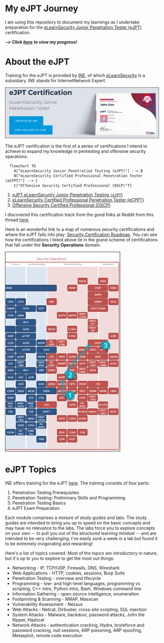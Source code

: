# My eJPT Journey
I am using this repository to document my learnings as I undertake preparation for the [eLearnSecurity Junior Penetration Tester (eJPT)](https://elearnsecurity.com/product/ejpt-certification/) certification. 

***--> Click [here](/labs.md) to view my progress!*** 

# About the eJPT
Training for the eJPT is provided by [INE](https://ine.com), of which [eLearnSecurity](https://elearnsecurity.com/) is a subsidiary. INE stands for InternetNetwork Expert.

![](/img/eJPT.png)

The eJPT certification is the first of a series of certifications I intend to achieve to expand my knowledge in pentesting and offensive security operations:

```mermaid
  flowchart TD
    A["eLearnSecurity Junior Penetration Testing (eJPT)"] --> B
    B["eLearnSecurity Certified Professional Penetration Tester (eCPPT)"] --> C
    C["Offensive Security Certified Professional (OSCP)"T]
```
1. [eJPT eLearnSecurity Junior Penetration Testing `(eJPT`)](https://elearnsecurity.com/product/ejpt-certification/)
2. [eLearnSecurity Certified Professional Penetration Tester (eCPPT)](https://elearnsecurity.com/product/ecpptv2-certification/)
3. [Offensive Security Certified Professional (OSCP)](https://www.offensive-security.com/pwk-oscp/)

I discovered this certification track from the good folks at Reddit from this thread [here](https://www.reddit.com/r/Pentesting/comments/dq7rxn/oscp_vs_gpen_and_gxpen/?utm_source=share&utm_medium=ios_app&utm_name=iossmf). 

Here is an wonderful link to a map of numerous security certifications and where the eJPT falls into play: [Security Certification Roadmap](https://pauljerimy.com/security-certification-roadmap/). You can see how the certifications I listed above lie in the grand scheme of certifications that fall under the **Security Operations** domain.

![](/img/track.png)

# eJPT Topics
INE offers training for the eJPT [here](https://ine.com/learning/certifications/internal/elearnsecurity-junior-penetration-tester). The training consists of four parts:
1. Penetration Testing Prerequisites
2. Penetration Testing: Preliminary Skills and Programming
3. Penetration Testing Basics
4. eJPT Exam Preparation

Each module comprises a mixture of study guides and labs. The study guides are intended to bring you up to speed on the basic concepts and may have no relevance to the labs. The labs force you to explore concepts on your own -- to pull you out of the structured learning mindset -- and are intended to be very challenging. I've easily sunk a week in a lab but found it to be extremely invigorating and rewarding!

Here's a list of topics covered. Most of the topics are introductory in nature, but it's up to you to explore to get the most out things:
- Networking - IP, TCP/UDP, Firewalls, DNS, Wireshark
- Web Applications - HTTP, cookies, sessions, Burp Suite
- Penetration Testing - overview and lifecycle
- Programming - low- and high-level languages, programming vs scripting, C++ intro, Python intro, Bash, Windows command line
- Information Gathering - open-source intelligence, enumeration
- Footprinting & Scanning - NMAP, Masscan
- Vulnerability Assessment - Nessus
- Web Attacks - Netcat, Dirbuster, cross-site scripting, SQL injection
- System Attacks - Malware, backdoor, password attacks, John the Ripper, Hashcat
- Network Attacks - authentication cracking, Hydra, bruteforce and password cracking, null sessions, ARP poisoning, ARP spoofing, Metasploit, remote code execution
